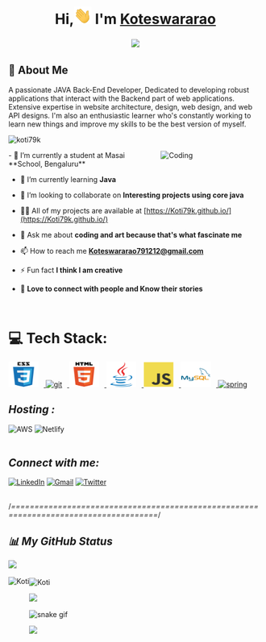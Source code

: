 <h1 align="center"> Hi,<img style="width: 35px;" src="https://raw.githubusercontent.com/ABSphreak/ABSphreak/master/gifs/Hi.gif" alt=""> I'm <a href="https://www.linkedin.com/in/koteswararao-pathakoti-b8a377230/" target="_blank"> Koteswararao </a></h1>
<h3 align="center"> <img src="https://readme-typing-svg.herokuapp.com?color=00FFFF&lines=Java+Backend+Developer+%3A)" /> </h3>

## 🚀 About Me

A passionate JAVA Back-End Developer, Dedicated to developing robust applications that interact with the Backend part of web applications. Extensive expertise in website architecture, design, web design, and web API designs. I'm also an enthusiastic learner who's constantly working to learn new things and improve my skills to be the best version of myself. 


<p align="left"> <img src="https://komarev.com/ghpvc/?username=koti79k&label=Profile%20views&color=0e75b6&style=flat" alt="koti79k" /> </p>
<img src="https://user-images.githubusercontent.com/105915717/192617762-4a3e755e-e814-484b-a365-5d139d116bd1.gif" alt="Coding" align="right" width="40%"/>
- 🔭 I’m currently a student at Masai **School, Bengaluru**

- 🌱 I’m currently learning **Java**

- 👯 I’m looking to collaborate on **Interesting projects using core java**

- 👨‍💻 All of my projects are available at [https://Koti79k.github.io/](https://Koti79k.github.io/)

- 💬 Ask me about **coding and art because that's what fascinate me**

- 📫 How to reach me **Koteswararao791212@gmail.com**

- ⚡ Fun fact **I think I am creative**

- 👯 **Love to connect with people and Know their stories**
<br>


# 💻 Tech Stack:
<p align="left"> <a href="https://www.w3schools.com/css/" target="_blank" rel="noreferrer"> <img src="https://raw.githubusercontent.com/devicons/devicon/master/icons/css3/css3-original-wordmark.svg" alt="css3"height="50" width="60"  style="margin-right: 10px;"/> </a> <a href="https://git-scm.com/" target="_blank" rel="noreferrer"> <img src="https://www.vectorlogo.zone/logos/git-scm/git-scm-icon.svg" alt="git"height="50" width="60" style="margin-right: 10px;"/> </a> <a href="https://www.w3.org/html/" target="_blank" rel="noreferrer"> <img src="https://raw.githubusercontent.com/devicons/devicon/master/icons/html5/html5-original-wordmark.svg" alt="html5" height="50" width="60" style="margin-right: 10px;"/> </a> <a href="https://www.java.com" target="_blank" rel="noreferrer"> <img src="https://raw.githubusercontent.com/devicons/devicon/master/icons/java/java-original.svg" alt="java"height="50" width="60" style="margin-right: 10px;"/> </a> <a href="https://developer.mozilla.org/en-US/docs/Web/JavaScript" target="_blank" rel="noreferrer"> <img src="https://raw.githubusercontent.com/devicons/devicon/master/icons/javascript/javascript-original.svg" alt="javascript"height="50" width="60" style="margin-right: 10px;"/> </a> <a href="https://www.mysql.com/" target="_blank" rel="noreferrer"> <img src="https://raw.githubusercontent.com/devicons/devicon/master/icons/mysql/mysql-original-wordmark.svg" alt="mysql" height="50" width="60" style="margin-right: 10px;"/> </a> <a href="https://spring.io/" target="_blank" rel="noreferrer"> <img src="https://www.vectorlogo.zone/logos/springio/springio-icon.svg" alt="spring" height="50" width="60" style="margin-right: 10px;"/> </a> </p>

<!-- <h3 align="left">Hosting :</h3> -->
<h2 align="left"><i>Hosting :</i></h2>
<div align="left">
  <img alt="AWS" src="https://img.shields.io/badge/Amazon_AWS-FF9900?style=for-the-badge&logo=amazonaws&logoColor=white"/>
  <img alt="Netlify" src="https://img.shields.io/badge/Netlify-00C7B7?style=for-the-badge&logo=netlify&logoColor=white"/>
</div><br/>


<!-- <h3 align="left">Connect with me:</h3> -->
<h2 align="left"><i>Connect with me:</i></h2>
<div align="left">
  <a href="https://www.linkedin.com/in/koteswararao-pathakoti-b8a377230/"><img alt="LinkedIn" src="https://img.shields.io/badge/linkedin-%230077B5.svg?style=for-the-badge&logo=linkedin&logoColor=white"/></a>
  <a href="mailto:koteswararao791212@gmail.com"><img alt="Gmail" src="https://img.shields.io/badge/Gmail-D14836?style=for-the-badge&logo=gmail&logoColor=white"/></a>
   <a href="https://twitter.com/KOTESWARARAO791"><img alt="Twitter" src="https://img.shields.io/badge/Twitter-1DA1F2?style=for-the-badge&logo=twitter&logoColor=white"/></a>
</div>

<br>

<!-- <h2 align="center">📊 My Github Stats</h2>
<div>
  <img align="left" src="https://github-readme-streak-stats.herokuapp.com/?user=Koti79k&theme=indian-flag" alt="Koti" height="250px" width="45%" />
  <img align="right" src="https://github-readme-stats.vercel.app/api?username=Koti79k&theme=flag-india&show_icons=true&count_private=true" alt="Github Stats" height="255px" width="45%"/>
</div>
  
</br>  

<div>
  <img align="left" src="https://github-readme-stats.vercel.app/api/top-langs/?username=Koti79k&layout=default&langs_count=8&hide=&theme=indian-flag" alt="Koti" height="275px" width="30%"/>
  <img align="right" src="https://activity-graph.herokuapp.com/graph?username=Koti79k&bg_color=ffffff&color=000080&line=138808&point=ff9933&area=true" height="275px" width="65%"/>
</div> -->
/*=====================================================================================*/
<h2><i>📊 My GitHub Status</i></h2>
<p align="left"> <img src="https://komarev.com/ghpvc/?username=Koti79k&label=Profile%20views&color=0e75b6&style=flat" /> </p>

<p>
    <img align="left" src="https://github-readme-stats.vercel.app/api?username=Koti79k&show_icons=true&locale=en&theme=dark" alt="Koti"  height="139" />
    <img align="center" src="https://github-readme-stats.vercel.app/api/top-langs?username=Koti79k&show_icons=true&locale=en&layout=compact&theme=dark" alt="Koti" height="139" />
</p>

<img src="https://activity-graph.herokuapp.com/graph?username=Koti79k&theme=xcode" height ="307"/>

![snake gif](https://github.com/Koti79k/Koti79k/blob/output/github-contribution-grid-snake.svg)

<img src="https://raw.githubusercontent.com/andreasbm/readme/master/assets/lines/colored.png">



